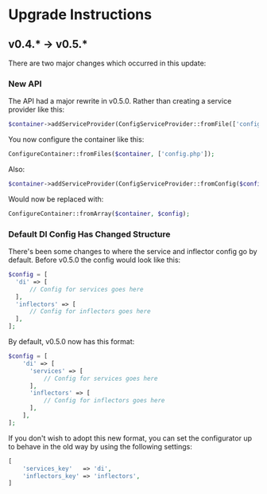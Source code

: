 # Upgrade Instructions

## v0.4.\* -> v0.5.\*

There are two major changes which occurred in this update:

### New API

The API had a major rewrite in v0.5.0. Rather than creating a service provider
like this:

```php
$container->addServiceProvider(ConfigServiceProvider::fromFile(['config.php']);
```

You now configure the container like this:

```php
ConfigureContainer::fromFiles($container, ['config.php']);
```

Also:

```php
$container->addServiceProvider(ConfigServiceProvider::fromConfig($config);
```

Would now be replaced with:

```php
ConfigureContainer::fromArray($container, $config);
```

### Default DI Config Has Changed Structure

There's been some changes to where the service and inflector config go by
default. Before v0.5.0 the config would look like this:

```php
$config = [
  'di' => [
      // Config for services goes here
  ],
  'inflectors' => [
      // Config for inflectors goes here
  ],
];
```

By default, v0.5.0 now has this format:

```php
$config = [
    'di' => [
      'services' => [
          // Config for services goes here
      ],
      'inflectors' => [
          // Config for inflectors goes here
      ],
    ],
];
```

If you don't wish to adopt this new format, you can set the configurator up to
behave in the old way by using the following settings:

```php
[
    'services_key'   => 'di',
    'inflectors_key' => 'inflectors',
]
```
